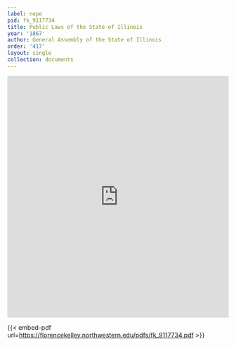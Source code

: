 ```yaml
---
label: nope
pid: fk_9117734
title: Public Laws of the State of Illinois
year: '1867'
author: General Assembly of the State of Illinois
order: '417'
layout: single
collection: documents
---
```

<iframe src="https://northwestern.app.box.com/embed/s/jzpysor7ysh3rvq7mqg5505c081q7emf?sortColumn=date&view=list" width="100%" height="550" frameborder="0" allowfullscreen webkitallowfullscreen msallowfullscreen></iframe>


{{< embed-pdf url=https://florencekelley.northwestern.edu/pdfs/fk_9117734.pdf >}}